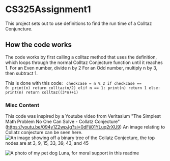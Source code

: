 # CS325Assignment1

This project sets out to use definitions to find the run time of a Colltaz Conjuncture.

## How the code works

The code works by first calling a colltaz method that uses the definition, which loops through the normal Colltaz Conjecture function until it reaches 1. 
For an Even number, divide n by 2
For an Odd number, multiply n by 3, then subtract 1.

This is done with this code:
<code>
    checkcase = n % 2
    if checkcase == 0:
        print(n)
        return colltaz(n/2)
    elif n == 1:
        print(n)
        return 1
    else:
        print(n)
        return colltaz((3*n)+1)
</code>

### Misc Content

This code was inspired by a Youtube video from Veritasium "The Simplest Math Problem No One Can Solve - Collatz Conjecture" (https://youtu.be/094y1Z2wpJg?si=0dFji01YLuq2rXU9)
An image relating to Collatz conjecture can be seen here.
![An image showing off a binary tree of the Collatz Conjecture, the top nodes are at 3, 9, 15, 33, 39, 43, and 45](https://upload.wikimedia.org/wikipedia/commons/thumb/c/c2/Collatz-graph-50-no27.svg/800px-Collatz-graph-50-no27.svg.png)

![A photo of my pet dog Luna, for moral support in this readme](https://i.ibb.co/vChG9FYL/IMG-1543.jpg)
